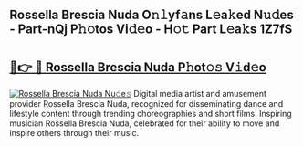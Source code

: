 ## Rossella Brescia Nuda O𝚗𝚕yf𝚊ns L𝚎a𝚔ed N𝚞𝚍es - Part-nQj P𝚑𝚘tos Vi𝚍𝚎o - H𝚘𝚝 Part L𝚎a𝚔s 1Z7fS

# <h2><a href="http://kf7nt7v.oniu.top/?m=Rossella+Brescia+Nuda">🔗👉 🔴 Rossella Brescia Nuda P𝚑ot𝚘𝚜 V𝚒d𝚎o</a></h2>

[![Rossella Brescia Nuda Nu𝚍e𝚜](https://i.imgur.com/0qMVB7G.gif)](http://kf7nt7v.oniu.top/?m=Rossella+Brescia+Nuda)
Digital media artist and amusement provider Rossella Brescia Nuda, recognized for disseminating dance and lifestyle content through trending choreographies and short films. Inspiring musician Rossella Brescia Nuda, celebrated for their ability to move and inspire others through their music.  
